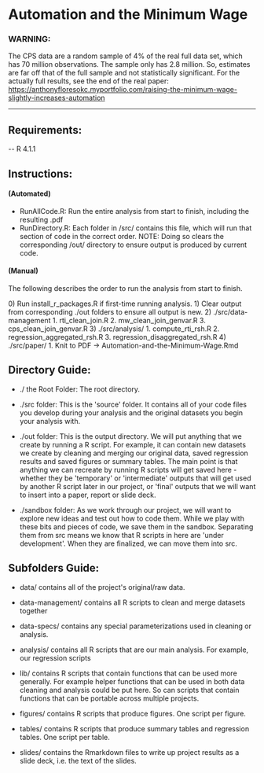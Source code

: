 # Automation and the Minimum Wage

### **WARNING**:

The CPS data are a random sample of 4% of the real full data set, which
has 70 million observations. The sample only has 2.8 million. So,
estimates are far off that of the full sample and not statistically
significant. For the actually full results, see the end of the real
paper:
<https://anthonyfloresokc.myportfolio.com/raising-the-minimum-wage-slightly-increases-automation>

------------------------------------------------------------------------

## Requirements:

-- R 4.1.1

## Instructions:

#### (Automated)

-   RunAllCode.R: Run the entire analysis from start to finish,
    including the resulting .pdf
-   RunDirectory.R: Each folder in /src/ contains this file, which will
    run that section of code in the correct order. NOTE: Doing so clears
    the corresponding /out/ directory to ensure output is produced by
    current code.

#### (Manual)

The following describes the order to run the analysis from start to
finish.

0\) Run install_r\_packages.R if first-time running analysis. 1) Clear
output from corresponding ./out folders to ensure all output is new. 2)
./src/data-management 1. rti_clean_join.R 2. mw_clean_join_genvar.R 3.
cps_clean_join_genvar.R 3) ./src/analysis/ 1. compute_rti_rsh.R 2.
regression_aggregated_rsh.R 3. regression_disaggregated_rsh.R 4)
./src/paper/ 1. Knit to PDF -> Automation-and-the-Minimum-Wage.Rmd

## Directory Guide:

-   ./ the Root Folder: The root directory.

-   ./src folder: This is the 'source' folder. It contains all of your
    code files you develop during your analysis and the original
    datasets you begin your analysis with.

-   ./out folder: This is the output directory. We will put anything
    that we create by running a R script. For example, it can contain
    new datasets we create by cleaning and merging our original data,
    saved regression results and saved figures or summary tables. The
    main point is that anything we can recreate by running R scripts
    will get saved here - whether they be 'temporary' or 'intermediate'
    outputs that will get used by another R script later in our project,
    or 'final' outputs that we will want to insert into a paper, report
    or slide deck.

-   ./sandbox folder: As we work through our project, we will want to
    explore new ideas and test out how to code them. While we play with
    these bits and pieces of code, we save them in the sandbox.
    Separating them from src means we know that R scripts in here are
    'under development'. When they are finalized, we can move them into
    src.

## Subfolders Guide:

-   data/ contains all of the project's original/raw data.

-   data-management/ contains all R scripts to clean and merge datasets
    together

-   data-specs/ contains any special parameterizations used in cleaning
    or analysis.

-   analysis/ contains all R scripts that are our main analysis. For
    example, our regression scripts

-   lib/ contains R scripts that contain functions that can be used more
    generally. For example helper functions that can be used in both
    data cleaning and analysis could be put here. So can scripts that
    contain functions that can be portable across multiple projects.

-   figures/ contains R scripts that produce figures. One script per
    figure.

-   tables/ contains R scripts that produce summary tables and
    regression tables. One script per table.

-   slides/ contains the Rmarkdown files to write up project results as
    a slide deck, i.e. the text of the slides.
